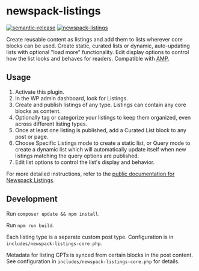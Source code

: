 # newspack-listings

[![semantic-release](https://img.shields.io/badge/%20%20%F0%9F%93%A6%F0%9F%9A%80-semantic--release-e10079.svg)](https://github.com/semantic-release/semantic-release) [![newspack-listings](https://circleci.com/gh/Automattic/newspack-listings/tree/trunk.svg?style=shield)](https://circleci.com/gh/Automattic/newspack-listings)

Create reusable content as listings and add them to lists wherever core blocks can be used. Create static, curated lists or dynamic, auto-updating lists with optional "load more" functionality. Edit display options to control how the list looks and behaves for readers. Compatible with [AMP](https://amp.dev/).

## Usage

1. Activate this plugin.
2. In the WP admin dashboard, look for Listings.
3. Create and publish listings of any type. Listings can contain any core blocks as content.
4. Optionally tag or categorize your listings to keep them organized, even across different listing types.
5. Once at least one listing is published, add a Curated List block to any post or page.
6. Choose Specific Listings mode to create a static list, or Query mode to create a dynamic list which will automatically update itself when new listings matching the query options are published.
7. Edit list options to control the list's display and behavior.

For more detailed instructions, refer to the [public documentation for Newspack Listings](https://help.newspack.com/engagement/listings/).

## Development

Run `composer update && npm install`.

Run `npm run build`.

Each listing type is a separate custom post type. Configuration is in `includes/newspack-listings-core.php`.

Metadata for listing CPTs is synced from certain blocks in the post content. See configuration in `includes/newspack-listings-core.php` for details.
